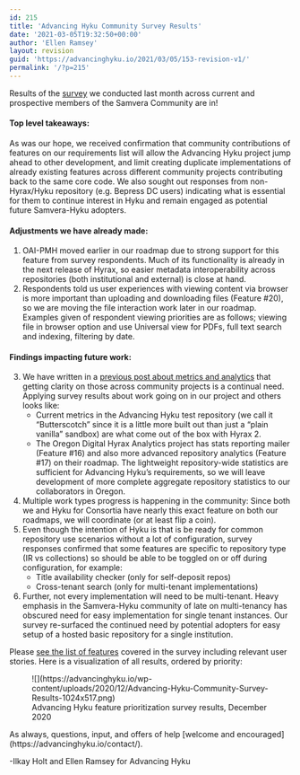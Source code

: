 ```yaml
---
id: 215
title: 'Advancing Hyku Community Survey Results'
date: '2021-03-05T19:32:50+00:00'
author: 'Ellen Ramsey'
layout: revision
guid: 'https://advancinghyku.io/2021/03/05/153-revision-v1/'
permalink: '/?p=215'
---
```


Results of the [survey](https://advancinghyku.io/2020/11/05/advancing-hyku-at-samvera-connect-2020-your-vote-matters/) we conducted last month across current and prospective members of the Samvera Community are in!

#### Top level takeaways:

As was our hope, we received confirmation that community contributions of features on our requirements list will allow the Advancing Hyku project jump ahead to other development, and limit creating duplicate implementations of already existing features across different community projects contributing back to the same core code. We also sought out responses from non-Hyrax/Hyku repository (e.g. Bepress DC users) indicating what is essential for them to continue interest in Hyku and remain engaged as potential future Samvera-Hyku adopters.

#### Adjustments we have already made:

1. OAI-PMH moved earlier in our roadmap due to strong support for this feature from survey respondents. Much of its functionality is already in the next release of Hyrax, so easier metadata interoperability across repositories (both institutional and external) is close at hand.
2. Respondents told us user experiences with viewing content via browser is more important than uploading and downloading files (Feature #20), so we are moving the file interaction work later in our roadmap. Examples given of respondent viewing priorities are as follows; viewing file in browser option and use Universal view for PDFs, full text search and indexing, filtering by date.

#### Findings impacting future work:

3. We have written in a [previous post about metrics and analytics](https://advancinghyku.io/2020/09/18/project-update-september-2020/) that getting clarity on those across community projects is a continual need. Applying survey results about work going on in our project and others looks like:
    - Current metrics in the Advancing Hyku test repository (we call it “Butterscotch” since it is a little more built out than just a “plain vanilla” sandbox) are what come out of the box with Hyrax 2.
    - The Oregon Digital Hyrax Analytics project has stats reporting mailer (Feature #16) and also more advanced repository analytics (Feature #17) on their roadmap. The lightweight repository-wide statistics are sufficient for Advancing Hyku’s requirements, so we will leave development of more complete aggregate repository statistics to our collaborators in Oregon.
4. Multiple work types progress is happening in the community: Since both we and Hyku for Consortia have nearly this exact feature on both our roadmaps, we will coordinate (or at least flip a coin).
5. Even though the intention of Hyku is that is be ready for common repository use scenarios without a lot of configuration, survey responses confirmed that some features are specific to repository type (IR vs collections) so should be able to be toggled on or off during configuration, for example:
    - Title availability checker (only for self-deposit repos)
    - Cross-tenant search (only for multi-tenant implementations)
6. Further, not every implementation will need to be multi-tenant. Heavy emphasis in the Samvera-Hyku community of late on multi-tenancy has obscured need for easy implementation for single tenant instances. Our survey re-surfaced the continued need by potential adopters for easy setup of a hosted basic repository for a single institution.

Please [see the list of features](https://docs.google.com/document/d/1efJN_K0zmjeeHyzuojeV5fb05pJdd5-qcmNyVCfAYeM/edit?usp=sharing) covered in the survey including relevant user stories. Here is a visualization of all results, ordered by priority:

<div class="wp-block-image"><figure class="aligncenter size-large">![](https://advancinghyku.io/wp-content/uploads/2020/12/Advancing-Hyku-Community-Survey-Results-1024x517.png)<figcaption>Advancing Hyku feature prioritization survey results, December 2020</figcaption></figure></div>As always, questions, input, and offers of help [welcome and encouraged](https://advancinghyku.io/contact/).

-Ilkay Holt and Ellen Ramsey for Advancing Hyku